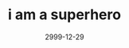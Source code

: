 ---
layout: base.njk
title : 'i am a superhero' 
view_title : 'i am a superhero' 
year : '2999' 
date : '2999-12-29' 
img_file : '/drawing/superhero.png' 
html_file : 'superhero' 
next_html : '/index.html' 
permalink : "title/{{html_file}}.html"
---